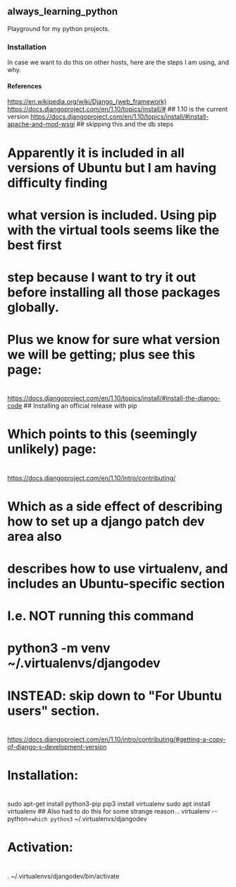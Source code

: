 
## always_learning_python

Playground for my python projects.

### Installation

In case we want to do this on other hosts, here are the steps I am using, and why.

#### References

https://en.wikipedia.org/wiki/Django_(web_framework)
https://docs.djangoproject.com/en/1.10/topics/install/#                              ## 1.10 is the current version
https://docs.djangoproject.com/en/1.10/topics/install/#install-apache-and-mod-wsgi   ## skipping this and the db steps
#
# Apparently it is included in all versions of Ubuntu but I am having difficulty finding
# what version is included.  Using pip with the virtual tools seems like the best first
# step because I want to try it out before installing all those packages globally.
# Plus we know for sure what version we will be getting; plus see this page:
#
https://docs.djangoproject.com/en/1.10/topics/install/#install-the-django-code       ## Installing an official release with pip
#
# Which points to this (seemingly unlikely) page:
#
https://docs.djangoproject.com/en/1.10/intro/contributing/
#
# Which as a side effect of describing how to set up a django patch dev area also
# describes how to use virtualenv, and includes an Ubuntu-specific section
# I.e. NOT running this command
#   python3 -m venv ~/.virtualenvs/djangodev
# INSTEAD: skip down to "For Ubuntu users" section.
#
https://docs.djangoproject.com/en/1.10/intro/contributing/#getting-a-copy-of-django-s-development-version
#
# Installation:
#
  sudo apt-get install python3-pip
  pip3 install virtualenv
  sudo apt install virtualenv   ## Also had to do this for some strange reason...
  virtualenv --python=`which python3` ~/.virtualenvs/djangodev
#
# Activation:
#
. ~/.virtualenvs/djangodev/bin/activate




